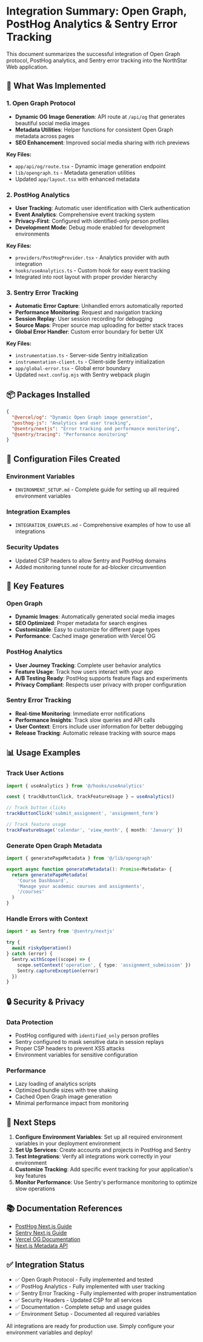 # Integration Summary: Open Graph, PostHog Analytics & Sentry Error Tracking

This document summarizes the successful integration of Open Graph protocol, PostHog analytics, and Sentry error tracking into the NorthStar Web application.

## 🚀 What Was Implemented

### 1. Open Graph Protocol
- **Dynamic OG Image Generation**: API route at `/api/og` that generates beautiful social media images
- **Metadata Utilities**: Helper functions for consistent Open Graph metadata across pages
- **SEO Enhancement**: Improved social media sharing with rich previews

**Key Files:**
- `app/api/og/route.tsx` - Dynamic image generation endpoint
- `lib/opengraph.ts` - Metadata generation utilities
- Updated `app/layout.tsx` with enhanced metadata

### 2. PostHog Analytics
- **User Tracking**: Automatic user identification with Clerk authentication
- **Event Analytics**: Comprehensive event tracking system
- **Privacy-First**: Configured with identified-only person profiles
- **Development Mode**: Debug mode enabled for development environments

**Key Files:**
- `providers/PostHogProvider.tsx` - Analytics provider with auth integration
- `hooks/useAnalytics.ts` - Custom hook for easy event tracking
- Integrated into root layout with proper provider hierarchy

### 3. Sentry Error Tracking
- **Automatic Error Capture**: Unhandled errors automatically reported
- **Performance Monitoring**: Request and navigation tracking
- **Session Replay**: User session recording for debugging
- **Source Maps**: Proper source map uploading for better stack traces
- **Global Error Handler**: Custom error boundary for better UX

**Key Files:**
- `instrumentation.ts` - Server-side Sentry initialization
- `instrumentation-client.ts` - Client-side Sentry initialization
- `app/global-error.tsx` - Global error boundary
- Updated `next.config.mjs` with Sentry webpack plugin

## 📦 Packages Installed

```json
{
  "@vercel/og": "Dynamic Open Graph image generation",
  "posthog-js": "Analytics and user tracking",
  "@sentry/nextjs": "Error tracking and performance monitoring",
  "@sentry/tracing": "Performance monitoring"
}
```

## 🔧 Configuration Files Created

### Environment Variables
- `ENVIRONMENT_SETUP.md` - Complete guide for setting up all required environment variables

### Integration Examples
- `INTEGRATION_EXAMPLES.md` - Comprehensive examples of how to use all integrations

### Security Updates
- Updated CSP headers to allow Sentry and PostHog domains
- Added monitoring tunnel route for ad-blocker circumvention

## 🌟 Key Features

### Open Graph
- **Dynamic Images**: Automatically generated social media images
- **SEO Optimized**: Proper metadata for search engines
- **Customizable**: Easy to customize for different page types
- **Performance**: Cached image generation with Vercel OG

### PostHog Analytics
- **User Journey Tracking**: Complete user behavior analytics
- **Feature Usage**: Track how users interact with your app
- **A/B Testing Ready**: PostHog supports feature flags and experiments
- **Privacy Compliant**: Respects user privacy with proper configuration

### Sentry Error Tracking
- **Real-time Monitoring**: Immediate error notifications
- **Performance Insights**: Track slow queries and API calls
- **User Context**: Errors include user information for better debugging
- **Release Tracking**: Automatic release tracking with source maps

## 📊 Usage Examples

### Track User Actions
```typescript
import { useAnalytics } from '@/hooks/useAnalytics'

const { trackButtonClick, trackFeatureUsage } = useAnalytics()

// Track button clicks
trackButtonClick('submit_assignment', 'assignment_form')

// Track feature usage
trackFeatureUsage('calendar', 'view_month', { month: 'January' })
```

### Generate Open Graph Metadata
```typescript
import { generatePageMetadata } from '@/lib/opengraph'

export async function generateMetadata(): Promise<Metadata> {
  return generatePageMetadata(
    'Course Dashboard',
    'Manage your academic courses and assignments',
    '/courses'
  )
}
```

### Handle Errors with Context
```typescript
import * as Sentry from '@sentry/nextjs'

try {
  await riskyOperation()
} catch (error) {
  Sentry.withScope((scope) => {
    scope.setContext('operation', { type: 'assignment_submission' })
    Sentry.captureException(error)
  })
}
```

## 🔒 Security & Privacy

### Data Protection
- PostHog configured with `identified_only` person profiles
- Sentry configured to mask sensitive data in session replays
- Proper CSP headers to prevent XSS attacks
- Environment variables for sensitive configuration

### Performance
- Lazy loading of analytics scripts
- Optimized bundle sizes with tree shaking
- Cached Open Graph image generation
- Minimal performance impact from monitoring

## 🚦 Next Steps

1. **Configure Environment Variables**: Set up all required environment variables in your deployment environment
2. **Set Up Services**: Create accounts and projects in PostHog and Sentry
3. **Test Integrations**: Verify all integrations work correctly in your environment
4. **Customize Tracking**: Add specific event tracking for your application's key features
5. **Monitor Performance**: Use Sentry's performance monitoring to optimize slow operations

## 📚 Documentation References

- [PostHog Next.js Guide](https://posthog.com/docs/libraries/next-js)
- [Sentry Next.js Guide](https://docs.sentry.io/platforms/javascript/guides/nextjs/)
- [Vercel OG Documentation](https://vercel.com/docs/functions/edge-functions/og-image-generation)
- [Next.js Metadata API](https://nextjs.org/docs/app/api-reference/functions/generate-metadata)

## ✅ Integration Status

- ✅ Open Graph Protocol - Fully implemented and tested
- ✅ PostHog Analytics - Fully implemented with user tracking
- ✅ Sentry Error Tracking - Fully implemented with proper instrumentation
- ✅ Security Headers - Updated CSP for all services
- ✅ Documentation - Complete setup and usage guides
- ✅ Environment Setup - Documented all required variables

All integrations are ready for production use. Simply configure your environment variables and deploy!
